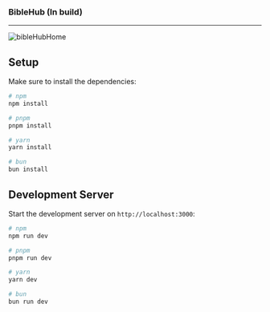 ### BibleHub (In build)

---

![bibleHubHome](https://github.com/David-code-hub/bibleHub/assets/55393687/97da9fb1-c2c0-4fc9-a110-f5217afb7541)

## Setup

Make sure to install the dependencies:

```bash
# npm
npm install

# pnpm
pnpm install

# yarn
yarn install

# bun
bun install
```

## Development Server

Start the development server on `http://localhost:3000`:

```bash
# npm
npm run dev

# pnpm
pnpm run dev

# yarn
yarn dev

# bun
bun run dev
```
